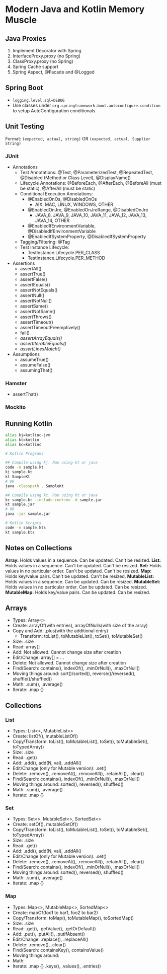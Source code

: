 # Modern Java and Kotlin Memory Muscle

## Java Proxies
1. Implement Decorator with Spring
2. InterfaceProxy.proxy (no Spring)
3. ClassProxy.proxy (no Spring)
4. Spring Cache support
5. Spring Aspect, @Facade and @Logged

## Spring Boot
- `logging.level.sql=DEBUG`
- Use classes under `org.springframework.boot.autoconfigure.condition` to setup AutoConfiguration conditionals

## Unit Testing

Format: `(expected, actual, string)` OR `(expected, actual, Supplier String)`

### JUnit
- Annotations
  - Test Annotations: @Test, @ParameterizedTest, @RepeatedTest, @Disabled (Method or Class Level), @DisplayName()
  - Lifecycle Annotations: @BeforeEach, @AfterEach, @BeforeAll (must be static), @AfterAll (must be static)
  - Conditional Execution Annotations: 
    + @EnabledOnOs, @DisabledOnOs
      - AIX, MAC, LINUX, WINDOWS, OTHER
    + @EnabledOnJre, @EnabledOnJreRange, @DisabledOnJre
      - JAVA_8, JAVA_9, JAVA_10, JAVA_11, JAVA_12, JAVA_13, JAVA_14, OTHER
    + @EnabledIfEnvironmentVariable, @DisabledIfEnvironmentVariable
    + @EnabledIfSystemProperty, @DisabledIfSystemProperty
  - Tagging/Filtering: @Tag
  - Test Instance Lifecycle: 
    + TestInstance.Lifecycle.PER_CLASS
    + TestInstance.Lifecycle.PER_METHOD
- Assertions
  - assertAll()
  - assertTrue()
  - assertFalse()
  - assertEquals()
  - assertNotEquals()
  - assertNull()
  - assertNotNull()
  - assertSame()
  - assertNotSame()
  - assertThrows()
  - assertTimeout()
  - assertTimeoutPreemptively()
  - fail()
  - *assertArrayEquals()*
  - *assertIterableEquals()*
  - *assertLinesMatch()*
- Assumptions
  - assumeTrue()
  - assumeFalse()
  - assumingThat()

### Hamster
- assertThat()

### Mockito

## Running Kotlin

```bash
alias kj=kotlinc-jvm
alias kt=kotlin
alias kc=kotlinc

# Kotlin Programs

## Compile using kj. Run using kt or java
code -n sample.kt
kj sample.kt
kt SampleKt
# OR
java -classpath . SampleKt

## Compile using kc. Run using kt or java
kc sample.kt -include-runtime -d sample.jar
kt sample.jar
# OR
java -jar sample.jar

# Kotlin Scripts
code -n sample.kts
kt sample.kts
```


## Notes on Collections
**Array:** Holds values in a sequence. Can be updated. Can't be resized.
**List:** Holds values in a sequence. Can't be updated. Can't be resized.
**Set:** Holds values in no particular order. Can't be updated. Can't be resized.
**Map:** Holds key/value pairs. Can't be updated. Can't be resized.
**MutableList:** Holds values in a sequence. Can be updated. Can be resized.
**MutableSet:** Holds values in no particular order. Can be updated. Can be resized.
**MutableMap:** Holds key/value pairs. Can be updated. Can be resized.


## Arrays
- Types: Array<>
- Create: arrayOf(with entries), arrayOfNulls(with size of the array)
- Copy and Add: .plus(with the additional entry)
  + Transform: toList(), toMutableList(), toSet(), toMutableSet()
- Size: .size
- Read: array[]
- Add: Not allowed. Cannot change size after creation
- Edit/Change: array[] = ...
- Delete: Not allowed. Cannot change size after creation
- Find/Search: contains(), indexOf(), .minOrNull(), .maxOrNull()
- Moving things around: sort()/sorted(), reverse()/reversed(), shuffle()/shuffled()
- Math: .sum(), .average()
- Iterate: .map {}


## Collections

### List
- Types: List<>, MutableList<>
- Create: listOf(), mutableListOf()
- Copy/Transform: toList(), toMutableList(), toSet(), toMutableSet(), toTypedArray()
- Size: .size
- Read: .get()
- Add: .add(), add(N, val), .addAll()
- Edit/Change (only for Mutable version): .set()
- Delete: .remove(), .removeAt(), .removeAll(), .retainAll(), .clear()
- Find/Search: contains(), indexOf(), .minOrNull(), .maxOrNull()
- Moving things around: sorted(), reversed(), shuffled()
- Math: .sum(), .average()
- Iterate: .map {}

### Set
- Types: Set<>, MutableSet<>, SortedSet<>
- Create: setOf(), mutableSetOf()
- Copy/Transform: toList(), toMutableList(), toSet(), toMutableSet(), toTypedArray()
- Size: .size
- Read: .get()
- Add: .add(), add(N, val), .addAll()
- Edit/Change (only for Mutable version): .set()
- Delete: .remove(), .removeAt(), .removeAll(), .retainAll(), .clear()
- Find/Search: contains(), indexOf(), .minOrNull(), .maxOrNull()
- Moving things around: sorted(), reversed(), shuffled()
- Math: .sum(), .average()
- Iterate: .map {}

### Map
- Types: Map<>, MutableMap<>, SortedMap<>
- Create: mapOf(foo1 to bar1, foo2 to bar2)
- Copy/Transform: toMap(), toMutableMap(), toSortedMap()
- Size: .size
- Read: .get(), .getValue(), .getOrDefault()
- Add: .put(), .putAll(), .putIfAbsent()
- Edit/Change: .replace(), .replaceAll()
- Delete: .remove(), .clear()
- Find/Search: containsKey(), containsValue()
- Moving things around:
- Math:
- Iterate: .map {} .keys(), .values(), .entries()
